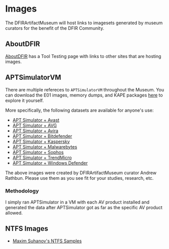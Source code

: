 # Images

The DFIRArtifactMuseum will host links to imagesets generated by museum curators for the benefit of the DFIR Community.

## AboutDFIR

[AboutDFIR](https://aboutdfir.com/resources/tool-testing) has a Tool Testing page with links to other sites that are hosting images. 

## APTSimulatorVM

There are multiple refereces to `APTSimulatorVM` throughout the Museum. You can download the E01 images, memory dumps, and KAPE packages [here](https://www.mediafire.com/folder/6b1s3o9l3zhp3/APTSimulatorVM) to explore it yourself. 

More specifically, the following datasets are available for anyone's use:

* [APT Simulator + Avast](https://www.mediafire.com/folder/88yjg52s2c024/Avast)
* [APT Simulator + AVG](https://www.mediafire.com/folder/2hj0eq2w8hv87/AVG)
* [APT Simulator + Avira](https://www.mediafire.com/folder/ko25h17bh9my7/Avira)
* [APT Simulator + Bitdefender](https://www.mediafire.com/folder/r0txev9wyddqd/Bitdefender)
* [APT Simulator + Kaspersky](https://www.mediafire.com/folder/a4ifcllcb901h/Kaspersky)
* [APT Simulator + Malwarebytes](https://www.mediafire.com/folder/dsn8xle407n6c/Malwarebytes)
* [APT Simulator + Sophos](https://www.mediafire.com/folder/f15he9jnle07y/Sophos)
* [APT Simulator + TrendMicro](https://www.mediafire.com/folder/vyexnx2jxiubr/TrendMicro)
* [APT Simulator + Windows Defender](https://www.mediafire.com/folder/k93flelcz45b2/WindowsDefender)

The above images were created by DFIRArtifactMuseum curator Andrew Rathbun. Please use them as you see fit for your studies, research, etc.

### Methodology

I simply ran APTSimulator in a VM with each AV product installed and generated the data after APTSimulator got as far as the specific AV product allowed. 

## NTFS Images

* [Maxim Suhanov's NTFS Samples](https://github.com/msuhanov/ntfs-samples)
